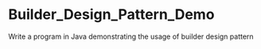 # Builder_Design_Pattern_Demo

Write a program in Java demonstrating the usage of builder design pattern
